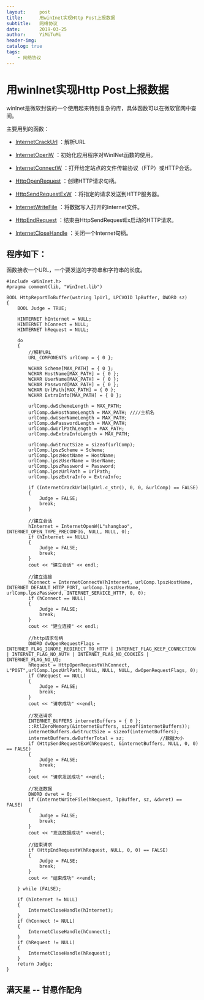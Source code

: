 ```yaml
---
layout:     post
title:      用winInet实现Http Post上报数据
subtitle:   网络协议
date:       2019-03-25
author:     YiMiTuMi
header-img: 
catalog: true
tags:
    - 网络协议
---
```

# 用winInet实现Http Post上报数据

winInet是微软封装的一个使用起来特别复杂的库，具体函数可以在微软官网中查阅。

主要用到的函数：

* [InternetCrackUrl](https://docs.microsoft.com/zh-cn/windows/desktop/api/wininet/nf-wininet-internetcrackurla) ：解析URL

* [InternetOpenW](https://docs.microsoft.com/zh-cn/windows/desktop/api/wininet/nf-wininet-internetopenw) ：初始化应用程序对WinINet函数的使用。

* [InternetConnectW](https://docs.microsoft.com/zh-cn/windows/desktop/api/wininet/nf-wininet-internetconnectw) ：打开给定站点的文件传输协议（FTP）或HTTP会话。

* [HttpOpenRequest](https://docs.microsoft.com/zh-cn/windows/desktop/api/wininet/nf-wininet-httpopenrequestw) ：创建HTTP请求句柄。 

* [HttpSendRequestExW](https://docs.microsoft.com/zh-cn/windows/desktop/api/wininet/nf-wininet-httpsendrequestexw) ：将指定的请求发送到HTTP服务器。

* [InternetWriteFile](https://docs.microsoft.com/zh-cn/windows/desktop/api/wininet/nf-wininet-internetwritefile) ：将数据写入打开的Internet文件。

* [HttpEndRequest](https://docs.microsoft.com/zh-cn/windows/desktop/api/wininet/nf-wininet-httpendrequestw) ：结束由HttpSendRequestEx启动的HTTP请求。

* [InternetCloseHandle](https://docs.microsoft.com/zh-cn/windows/desktop/api/wininet/nf-wininet-internetclosehandle) ：关闭一个Internet句柄。

## 程序如下：

函数接收一个URL，一个要发送的字符串和字符串的长度。

	#include <WinInet.h>
	#pragma comment(lib, "WinInet.lib")

	BOOL HttpReportToBuffer(wstring lpUrl, LPCVOID lpBuffer, DWORD sz)
	{
	    BOOL Judge = TRUE;
	
	    HINTERNET hInternet = NULL;
	    HINTERNET hConnect = NULL;
	    HINTERNET hRequest = NULL;
	
	    do 
	    {
	        //解析URL
	        URL_COMPONENTS urlComp = { 0 };
	
	        WCHAR Scheme[MAX_PATH] = { 0 };
	        WCHAR HostName[MAX_PATH] = { 0 };
	        WCHAR UserName[MAX_PATH] = { 0 };
	        WCHAR Password[MAX_PATH] = { 0 };
	        WCHAR UrlPath[MAX_PATH] = { 0 };
	        WCHAR ExtraInfo[MAX_PATH] = { 0 };
	
	        urlComp.dwSchemeLength = MAX_PATH;
	        urlComp.dwHostNameLength = MAX_PATH; ////主机名
	        urlComp.dwUserNameLength = MAX_PATH;
	        urlComp.dwPasswordLength = MAX_PATH;
	        urlComp.dwUrlPathLength = MAX_PATH;
	        urlComp.dwExtraInfoLength = MAX_PATH;
	
	        urlComp.dwStructSize = sizeof(urlComp);
	        urlComp.lpszScheme = Scheme;
	        urlComp.lpszHostName = HostName;
	        urlComp.lpszUserName = UserName;
	        urlComp.lpszPassword = Password;
	        urlComp.lpszUrlPath = UrlPath;
	        urlComp.lpszExtraInfo = ExtraInfo;
	
	        if (InternetCrackUrlW(lpUrl.c_str(), 0, 0, &urlComp) == FALSE)
	        {
	            Judge = FALSE;
	            break;
	        }
	
	        //建立会话
	        hInternet = InternetOpenW(L"shangbao", INTERNET_OPEN_TYPE_PRECONFIG, NULL, NULL, 0);
	        if (hInternet == NULL)
	        {
	            Judge = FALSE;
	            break;
	        }
	        cout << "建立会话" << endl;
	
	        //建立连接
	        hConnect = InternetConnectW(hInternet, urlComp.lpszHostName, INTERNET_DEFAULT_HTTP_PORT, urlComp.lpszUserName, urlComp.lpszPassword, INTERNET_SERVICE_HTTP, 0, 0);
	        if (hConnect == NULL)
	        {
	            Judge = FALSE;
	            break;
	        }
	        cout << "建立连接" << endl;
	
	        //http请求句柄
	        DWORD dwOpenRequestFlags = INTERNET_FLAG_IGNORE_REDIRECT_TO_HTTP | INTERNET_FLAG_KEEP_CONNECTION | INTERNET_FLAG_NO_AUTH | INTERNET_FLAG_NO_COOKIES | INTERNET_FLAG_NO_UI;
	        hRequest = HttpOpenRequestW(hConnect, L"POST",urlComp.lpszUrlPath, NULL, NULL, NULL, dwOpenRequestFlags, 0);
	        if (hRequest == NULL)
	        {
	            Judge = FALSE;
	            break;
	        }
	        cout << "请求成功" <<endl;
	
	        //发送请求
	        INTERNET_BUFFERS internetBuffers = { 0 };
	        ::RtlZeroMemory(&internetBuffers, sizeof(internetBuffers));
	        internetBuffers.dwStructSize = sizeof(internetBuffers);
	        internetBuffers.dwBufferTotal = sz;             //数据大小
	        if (HttpSendRequestExW(hRequest, &internetBuffers, NULL, 0, 0) == FALSE)
	        {
	            Judge = FALSE;
	            break;
	        }
	        cout << "请求发送成功" <<endl;
	
	        //发送数据
	        DWORD dwret = 0;
	        if (InternetWriteFile(hRequest, lpBuffer, sz, &dwret) == FALSE)
	        {
	            Judge = FALSE;
	            break;
	        }
	        cout << "发送数据成功" <<endl;
	
	        //结束请求
	        if (HttpEndRequestW(hRequest, NULL, 0, 0) == FALSE)
	        {
	            Judge = FALSE;
	            break;
	        }
	        cout << "结束成功" <<endl;
	
	    } while (FALSE);
	
	    if (hInternet != NULL)
	    {
	        InternetCloseHandle(hInternet);
	    }
	    if (hConnect != NULL)
	    {
	        InternetCloseHandle(hConnect);
	    }
	    if (hRequest != NULL)
	    {
	        InternetCloseHandle(hRequest);
	    }
	    return Judge;
	}

## 满天星 -- 甘愿作配角
